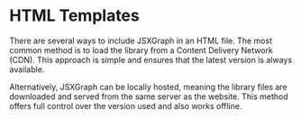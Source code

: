 # HTML Templates
There are several ways to include JSXGraph in an HTML file. The most common method is to load the library from a Content Delivery Network (CDN). This approach is simple and ensures that the latest version is always available.

Alternatively, JSXGraph can be locally hosted, meaning the library files are downloaded and served from the same server as the website. This method offers full control over the version used and also works offline.
